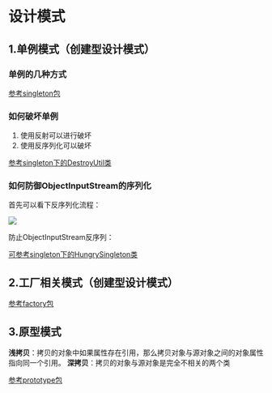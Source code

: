 # 设计模式

## 1.单例模式（创建型设计模式）

### 单例的几种方式

[参考singleton包](https://github.com/plm1025624185/pattern/tree/master/src/main/java/com/plm/pattern/singleton)

### 如何破坏单例

1. 使用反射可以进行破坏
2. 使用反序列化可以破坏

[参考singleton下的DestroyUtil类](https://github.com/plm1025624185/pattern/blob/master/src/main/java/com/plm/pattern/singleton/DestroyUtil.java)

### 如何防御ObjectInputStream的序列化

首先可以看下反序列化流程：

![](http://processon.com/chart_image/5ec481bbf346fb690705ac25.png)

防止ObjectInputStream反序列：

[可参考singleton下的HungrySingleton类](https://github.com/plm1025624185/pattern/blob/master/src/main/java/com/plm/pattern/singleton/HungrySingleton.java)

## 2.工厂相关模式（创建型设计模式）

[参考factory包](https://github.com/plm1025624185/pattern/tree/master/src/main/java/com/plm/pattern/factory)

## 3.原型模式

**浅拷贝**：拷贝的对象中如果属性存在引用，那么拷贝对象与源对象之间的对象属性指向同一个引用。
**深拷贝**：拷贝的对象与源对象是完全不相关的两个类

[参考prototype包](https://github.com/plm1025624185/pattern/tree/master/src/main/java/com/plm/pattern/prototype)
